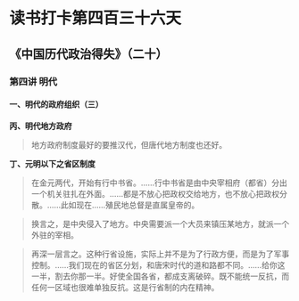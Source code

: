 读书打卡第四百三十六天
===

《中国历代政治得失》（二十）
---
### 第四讲 明代

#### 一、明代的政府组织（三）

**丙、明代地方政府**

> 地方政府制度最好的要推汉代，但唐代地方制度也还好。

**丁、元明以下之省区制度**

> 在金元两代，开始有行中书省。……行中书省是由中央宰相府（都省）分出一个机关驻扎在外面。……都是不放心把政权交给地方，也不放心把政权分散。……此如现在……殖民地总督是直属皇帝的。

> 换言之，是中央侵入了地方。中央需要派一个大员来镇压某地方，就派一个外驻的宰相。

> 再深一层言之。这种行省设施，实际上并不是为了行政方便，而是为了军事控制。……我们现在的省区分划，和唐宋时代的道和路都不同。……给你这一半，割去你那一半。好使全国各省，都成支离破碎。既不能统一反抗，而任何一区域也很难单独反抗。这是行省制的内在精神。